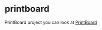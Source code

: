 # printboard
PrintBoard project
you can look at <a href="https://www.fkstudio.cz/db">PrintBoard</a>
